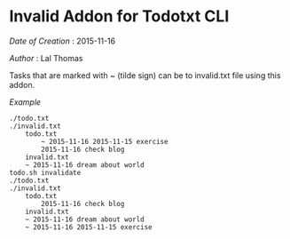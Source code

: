 Invalid Addon for Todotxt CLI
=============================

*Date of Creation* : 2015-11-16

*Author* : Lal Thomas

Tasks that are marked with ~ (tilde sign) can be to invalid.txt file using this addon.

*Example*

	./todo.txt
	./invalid.txt
		todo.txt		
			~ 2015-11-16 2015-11-15 exercise
			2015-11-16 check blog	
		invalid.txt	
		~ 2015-11-16 dream about world	
	todo.sh invalidate
	./todo.txt
	./invalid.txt
		todo.txt
			2015-11-16 check blog		
		invalid.txt	
		~ 2015-11-16 dream about world
		~ 2015-11-16 2015-11-15 exercise

